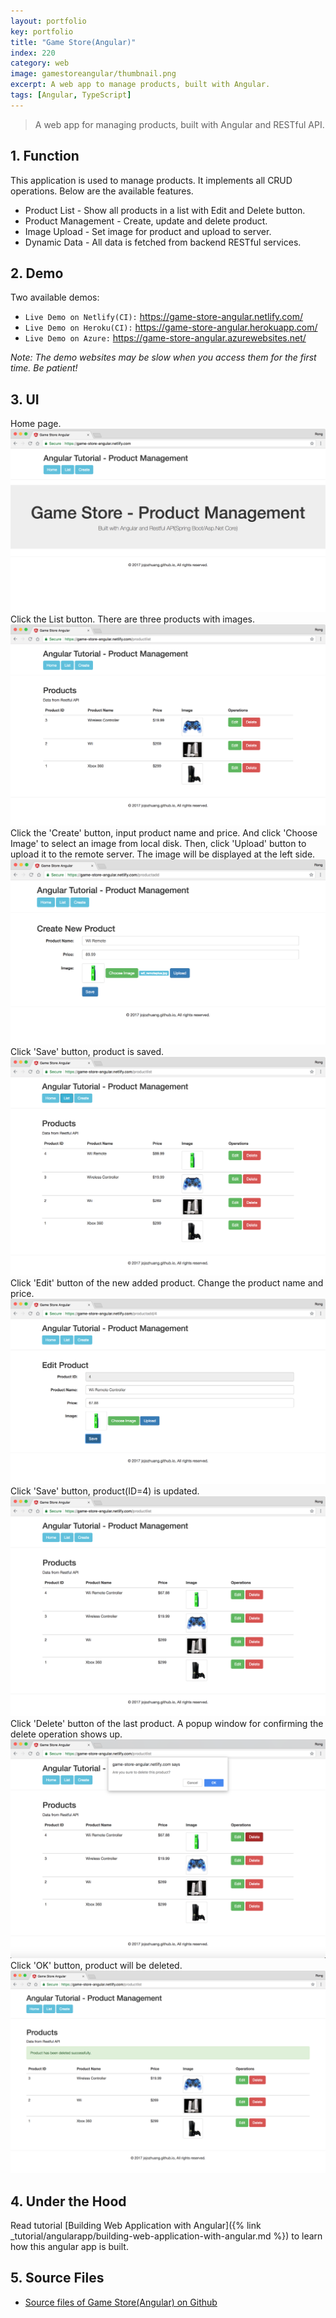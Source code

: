 ```yaml
---
layout: portfolio
key: portfolio
title: "Game Store(Angular)"
index: 220
category: web
image: gamestoreangular/thumbnail.png
excerpt: A web app to manage products, built with Angular.
tags: [Angular, TypeScript]
---
```


> A web app for managing products, built with Angular and RESTful API.

## 1. Function
This application is used to manage products. It implements all CRUD operations. Below are the available features.
* Product List - Show all products in a list with Edit and Delete button.
* Product Management - Create, update and delete product.
* Image Upload - Set image for product and upload to server.
* Dynamic Data - All data is fetched from backend RESTful services.

## 2. Demo
Two available demos:
* `Live Demo on Netlify(CI):` <a href="https://game-store-angular.netlify.com/" target="\_blank">https://game-store-angular.netlify.com/</a>
* `Live Demo on Heroku(CI):` <a href="https://game-store-angular.herokuapp.com/" target="\_blank">https://game-store-angular.herokuapp.com/</a>
* `Live Demo on Azure:` <a href="https://game-store-angular.azurewebsites.net/" target="\_blank">https://game-store-angular.azurewebsites.net/</a>

*Note: The demo websites may be slow when you access them for the first time. Be patient!*

## 3. UI
Home page.
![image](/public/images/portfolio/gamestoreangular/homepage.png)
Click the List button. There are three products with images.
![image](/public/images/portfolio/gamestoreangular/productlist.png)
Click the 'Create' button, input product name and price. And click 'Choose Image' to select an image from local disk. Then, click 'Upload' button to upload it to the remote server. The image will be displayed at the left side.
![image](/public/images/portfolio/gamestoreangular/productadd.png)
Click 'Save' button, product is saved.
![image](/public/images/portfolio/gamestoreangular/productlistafteradd.png)
Click 'Edit' button of the new added product. Change the product name and price.
![image](/public/images/portfolio/gamestoreangular/productedit.png)
Click 'Save' button, product(ID=4) is updated.
![image](/public/images/portfolio/gamestoreangular/productlistafteredit.png)
Click 'Delete' button of the last product. A popup window for confirming the delete operation shows up.
![image](/public/images/portfolio/gamestoreangular/deleteconfirm.png)
Click 'OK' button, product will be deleted.
![image](/public/images/portfolio/gamestoreangular/productlistafterdel.png)

## 4. Under the Hood
Read tutorial [Building Web Application with Angular]({% link _tutorial/angularapp/building-web-application-with-angular.md %}) to learn how this angular app is built.

## 5. Source Files
* [Source files of Game Store(Angular) on Github](https://github.com/jojozhuang/game-store-angular)
